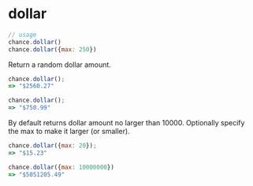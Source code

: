 # dollar

```js
// usage
chance.dollar()
chance.dollar({max: 250})
```

<p class="pullquote" data-pullquote="Dolla, dolla, bill ya'll" markdown="1"></p>

Return a random dollar amount.

```js
chance.dollar();
=> "$2560.27"

chance.dollar();
=> "$750.99"
```

By default returns dollar amount no larger than 10000. Optionally specify
the max to make it larger (or smaller).

```js
chance.dollar({max: 20});
=> "$15.23"

chance.dollar({max: 10000000})
=> "$5051205.49"
```
